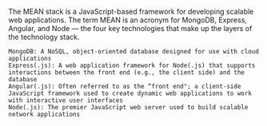 The MEAN stack is a JavaScript-based framework for developing scalable web applications. The term MEAN is an acronym for MongoDB, Express, Angular, and Node — the four key technologies that make up the layers of the technology stack.

    MongoDB: A NoSQL, object-oriented database designed for use with cloud applications
    Express(.js): A web application framework for Node(.js) that supports interactions between the front end (e.g., the client side) and the database
    Angular(.js): Often referred to as the “front end"; a client-side JavaScript framework used to create dynamic web applications to work with interactive user interfaces
    Node(.js): The premier JavaScript web server used to build scalable network applications